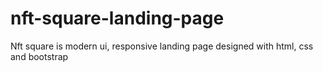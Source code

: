 # nft-square-landing-page
Nft square is modern ui, responsive landing page designed with html, css and bootstrap
